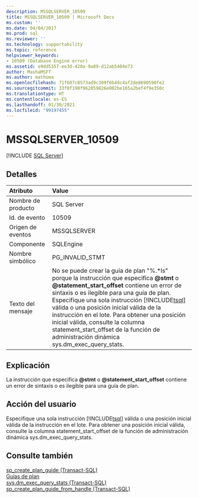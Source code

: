 ```yaml
---
description: MSSQLSERVER_10509
title: MSSQLSERVER_10509 | Microsoft Docs
ms.custom: ''
ms.date: 04/04/2017
ms.prod: sql
ms.reviewer: ''
ms.technology: supportability
ms.topic: reference
helpviewer_keywords:
- 10509 (Database Engine error)
ms.assetid: e9dd5357-ee3d-420a-9a89-d12ab5404e73
author: MashaMSFT
ms.author: mathoma
ms.openlocfilehash: 71f607c8573ad9c309f6b4dc4af2de8690590fe2
ms.sourcegitcommit: 33f0f190f962059826e002be165a2bef4f9e350c
ms.translationtype: HT
ms.contentlocale: es-ES
ms.lasthandoff: 01/30/2021
ms.locfileid: "99197455"
---
```

# <a name="mssqlserver_10509"></a>MSSQLSERVER_10509
 [!INCLUDE [SQL Server](../../includes/applies-to-version/sqlserver.md)]
  
## <a name="details"></a>Detalles  
  
| Atributo | Value |  
| :-------- | :---- |  
|Nombre de producto|SQL Server|  
|Id. de evento|10509|  
|Origen de eventos|MSSQLSERVER|  
|Componente|SQLEngine|  
|Nombre simbólico|PG_INVALID_STMT|  
|Texto del mensaje|No se puede crear la guía de plan "%.\*ls" porque la instrucción que especifica **\@stmt** o **\@statement_start_offset** contiene un error de sintaxis o es ilegible para una guía de plan. Especifique una sola instrucción [!INCLUDE[tsql](../../includes/tsql-md.md)] válida o una posición inicial válida de la instrucción en el lote. Para obtener una posición inicial válida, consulte la columna statement_start_offset de la función de administración dinámica sys.dm_exec_query_stats.|  
  
## <a name="explanation"></a>Explicación  
La instrucción que especifica **\@stmt** o **\@statement_start_offset** contiene un error de sintaxis o es ilegible para una guía de plan.  
  
## <a name="user-action"></a>Acción del usuario  
Especifique una sola instrucción [!INCLUDE[tsql](../../includes/tsql-md.md)] válida o una posición inicial válida de la instrucción en el lote. Para obtener una posición inicial válida, consulte la columna statement_start_offset de la función de administración dinámica sys.dm_exec_query_stats.  
  
## <a name="see-also"></a>Consulte también  
[sp_create_plan_guide &#40;Transact-SQL&#41;](~/relational-databases/system-stored-procedures/sp-create-plan-guide-transact-sql.md)  
[Guías de plan](~/relational-databases/performance/plan-guides.md)  
[sys.dm_exec_query_stats &#40;Transact-SQL&#41;](~/relational-databases/system-dynamic-management-views/sys-dm-exec-query-stats-transact-sql.md)  
[sp_create_plan_guide_from_handle &#40;Transact-SQL&#41;](~/relational-databases/system-stored-procedures/sp-create-plan-guide-from-handle-transact-sql.md)  
  
